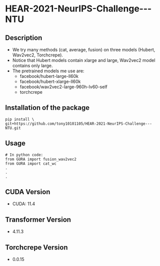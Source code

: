 # HEAR-2021-NeurIPS-Challenge---NTU

## Description

- We try many methods (cat, average, fusion) on three models (Hubert, Wav2vec2, Torchcrepe).
- Notice that Hubert models contain xlarge and large, Wav2vec2 model contains only large.
- The pretrained models me use are:
  - facebook/hubert-large-ll60k
  - facebook/hubert-xlarge-ll60k
  - facebook/wav2vec2-large-960h-lv60-self
  - torchcrepe
  
## Installation of the package

```shell
pip install \
git+https://github.com/tony10101105/HEAR-2021-NeurIPS-Challenge---NTU.git
```

## Usage

```python3
# In python code:
from GURA import fusion_wav2vec2
from GURA import cat_wc
.
.
.
```

## CUDA Version

* CUDA: 11.4

## Transformer Version

* 4.11.3

## Torchcrepe Version

* 0.0.15
